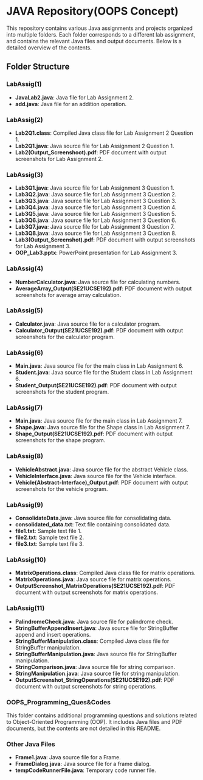 # JAVA Repository(OOPS Concept)

This repository contains various Java assignments and projects organized into multiple folders. Each folder corresponds to a different lab assignment, and contains the relevant Java files and output documents. Below is a detailed overview of the contents.

## Folder Structure

### LabAssig(1)
- **JavaLab2.java**: Java file for Lab Assignment 2.
- **add.java**: Java file for an addition operation.

### LabAssig(2)
- **Lab2Q1.class**: Compiled Java class file for Lab Assignment 2 Question 1.
- **Lab2Q1.java**: Java source file for Lab Assignment 2 Question 1.
- **Lab2(Output_Screenshoot).pdf**: PDF document with output screenshots for Lab Assignment 2.

### LabAssig(3)
- **Lab3Q1.java**: Java source file for Lab Assignment 3 Question 1.
- **Lab3Q2.java**: Java source file for Lab Assignment 3 Question 2.
- **Lab3Q3.java**: Java source file for Lab Assignment 3 Question 3.
- **Lab3Q4.java**: Java source file for Lab Assignment 3 Question 4.
- **Lab3Q5.java**: Java source file for Lab Assignment 3 Question 5.
- **Lab3Q6.java**: Java source file for Lab Assignment 3 Question 6.
- **Lab3Q7.java**: Java source file for Lab Assignment 3 Question 7.
- **Lab3Q8.java**: Java source file for Lab Assignment 3 Question 8.
- **Lab3(Output_Screenshot).pdf**: PDF document with output screenshots for Lab Assignment 3.
- **OOP_Lab3.pptx**: PowerPoint presentation for Lab Assignment 3.

### LabAssig(4)
- **NumberCalculator.java**: Java source file for calculating numbers.
- **AverageArray_Output(SE21UCSE192).pdf**: PDF document with output screenshots for average array calculation.

### LabAssig(5)
- **Calculator.java**: Java source file for a calculator program.
- **Calculator_Output(SE21UCSE192).pdf**: PDF document with output screenshots for the calculator program.

### LabAssig(6)
- **Main.java**: Java source file for the main class in Lab Assignment 6.
- **Student.java**: Java source file for the Student class in Lab Assignment 6.
- **Student_Output(SE21UCSE192).pdf**: PDF document with output screenshots for the student program.

### LabAssig(7)
- **Main.java**: Java source file for the main class in Lab Assignment 7.
- **Shape.java**: Java source file for the Shape class in Lab Assignment 7.
- **Shape_Output(SE21UCSE192).pdf**: PDF document with output screenshots for the shape program.

### LabAssig(8)
- **VehicleAbstract.java**: Java source file for the abstract Vehicle class.
- **VehicleInterface.java**: Java source file for the Vehicle interface.
- **Vehicle(Abstract-Interface)_Output.pdf**: PDF document with output screenshots for the vehicle program.

### LabAssig(9)
- **ConsolidateData.java**: Java source file for consolidating data.
- **consolidated_data.txt**: Text file containing consolidated data.
- **file1.txt**: Sample text file 1.
- **file2.txt**: Sample text file 2.
- **file3.txt**: Sample text file 3.

### LabAssig(10)
- **MatrixOperations.class**: Compiled Java class file for matrix operations.
- **MatrixOperations.java**: Java source file for matrix operations.
- **OutputScreenshot_MatrixOperations(SE21UCSE192).pdf**: PDF document with output screenshots for matrix operations.

### LabAssig(11)
- **PalindromeCheck.java**: Java source file for palindrome check.
- **StringBufferAppendInsert.java**: Java source file for StringBuffer append and insert operations.
- **StringBufferManipulation.class**: Compiled Java class file for StringBuffer manipulation.
- **StringBufferManipulation.java**: Java source file for StringBuffer manipulation.
- **StringComparison.java**: Java source file for string comparison.
- **StringManipulation.java**: Java source file for string manipulation.
- **OutputScreenshot_StringOperations(SE21UCSE192).pdf**: PDF document with output screenshots for string operations.

### OOPS_Programming_Ques&Codes
This folder contains additional programming questions and solutions related to Object-Oriented Programming (OOP). It includes Java files and PDF documents, but the contents are not detailed in this README.

### Other Java Files
- **Frame1.java**: Java source file for a Frame.
- **FrameDialog.java**: Java source file for a frame dialog.
- **tempCodeRunnerFile.java**: Temporary code runner file.
